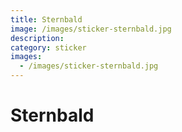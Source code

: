 ```yaml
---
title: Sternbald
image: /images/sticker-sternbald.jpg
description:
category: sticker
images:
  - /images/sticker-sternbald.jpg
---
```


# Sternbald
